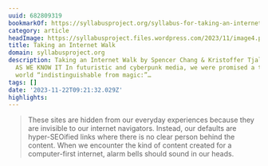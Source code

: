 ```yaml
---
uuid: 682809319
bookmarkOf: https://syllabusproject.org/syllabus-for-taking-an-internet-walk/
category: article
headImage: https://syllabusproject.files.wordpress.com/2023/11/image4.png
title: Taking an Internet Walk
domain: syllabusproject.org
description: Taking an Internet Walk by Spencer Chang & Kristoffer Tjalve THE INTERNET
  AS WE KNOW IT In futuristic and cyberpunk media, we were promised a technological
  world “indistinguishable from magic:”…
tags: []
date: '2023-11-22T09:21:32.029Z'
highlights: 
---
```


> These sites are hidden from our everyday experiences because they are invisible to our internet navigators. Instead, our defaults are hyper-SEOified links where there is no clear person behind the content. When we encounter the kind of content created for a computer-first internet, alarm bells should sound in our heads.

